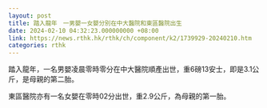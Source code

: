 ```yaml
---
layout: post
title: 踏入龍年　一男嬰一女嬰分別在中大醫院和東區醫院出生
date: 2024-02-10 04:32:23.000000000 +08:00
link: https://news.rthk.hk/rthk/ch/component/k2/1739929-20240210.htm
categories: rthk
---
```


踏入龍年，一名男嬰凌晨零時零分在中大醫院順產出世，重6磅13安士，即是3.1公斤，是母親的第二胎。

東區醫院亦有一名女嬰在零時02分出世，重2.9公斤，為母親的第一胎。
